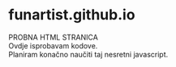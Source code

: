 # funartist.github.io
PROBNA HTML STRANICA<br/>
Ovdje isprobavam kodove.<br/> Planiram konačno naučiti taj nesretni javascript.
